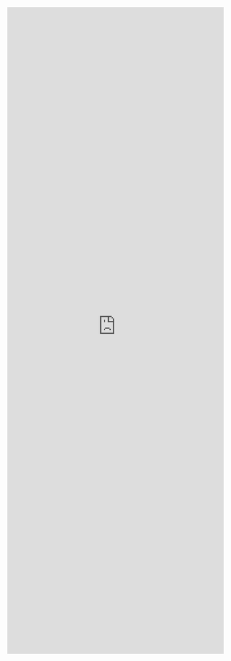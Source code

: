 <iframe 
    title='SearchBox Examples'
    src='https://fabricweb.z5.web.core.windows.net/pr-deploy-site/refs/pull/9333/merge/fabric-website-resources/dist/index.html#/examples/searchbox?docsExample=true'
    frameborder='no'
    height='1500'
    style='width: 100%;'
>